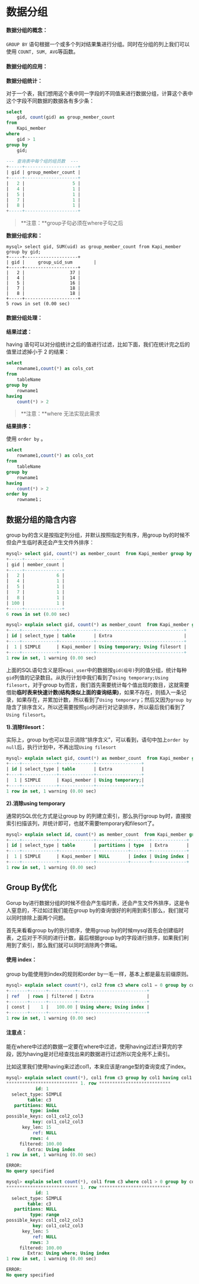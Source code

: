 # 数据分组

#### 数据分组的概念：

`GROUP BY` 语句根据一个或多个列对结果集进行分组。同时在分组的列上我们可以使用 `COUNT, SUM, AVG`等函数。

#### 数据分组的应用：

**数据分组统计：**

对于一个表，我们想用这个表中同一字段的不同值来进行数据分组，计算这个表中这个字段不同数据的数据各有多少条：

```sql
select 
	gid, count(gid) as group_member_count 
from 
	Kapi_member 
where 
	gid > 1
group by 
	gid;
	
--- 查询表中每个组的组员数  ---
+-----+--------------------+
| gid | group_member_count |
+-----+--------------------+
|   2 |                  5 |
|   4 |                  1 |
|   5 |                  1 |
|   7 |                  1 |
|   8 |                  1 |
+-----+--------------------+
```

> **注意：**group子句必须在where子句之后

**数据分组求和：**

```mysql
mysql> select gid, SUM(uid) as group_member_count from Kapi_member group by gid;
+-----+--------------------+
| gid | 	group_uid_sum		 |
+-----+--------------------+
|   2 |                 37 |
|   4 |                 14 |
|   5 |                 16 |
|   7 |                 18 |
|   8 |                 18 |
+-----+--------------------+
5 rows in set (0.00 sec)
```

#### 数据分组处理：

**结果过滤：**

having 语句可以对分组统计之后的值进行过滤，比如下面，我们在统计完之后的值里过滤掉小于 2 的结果：

```sql
select 
	rowname1,count(*) as cols_cot 
from 
	tableName 
group by 
	rowname1 
having 
	count(*) > 2
```

> **注意：**where 无法实现此需求

**结果排序：**

使用 `order by` 。

```sql 
select 
	rowname1,count(*) as cols_cot 
from 
	tableName 
group by 
	rowname1 
having 
	count(*) > 2 
order by 
	rowname1；
```

## **数据分组的隐含内容**

group by的含义是按指定列分组，并默认按照指定列有序，用group by的时候不但会产生临时表还会产生文件外排序：

```sql
mysql> select gid, count(*) as member_count  from Kapi_member group by gid;
+-----+--------------+
| gid | member_count |
+-----+--------------+
|   2 |            6 |
|   4 |            1 |
|   5 |            1 |
|   7 |            1 |
|   8 |            1 |
| 100 |            1 |
+-----+--------------+
6 rows in set (0.00 sec)

mysql> explain select gid, count(*) as member_count  from Kapi_member group by gid;
+----+-------------+-------------+---------------------------------+
| id | select_type | table       | Extra                           |
+----+-------------+-------------+---------------------------------+
|  1 | SIMPLE      | Kapi_member | Using temporary; Using filesort |
+----+-------------+-------------+---------------------------------+
1 row in set, 1 warning (0.00 sec)
```

上面的SQL语句含义是将`Kapi_user`中的数据按`gid(组号)`列的值分组，统计每种`gid`列值的记录数目。从执行计划中我们看到了`Using temporary;Using filesort`，对于group by而言，我们首先需要统计每个值出现的数目，这就需要借助**临时表来快速计数(结构类似上面的查询结果)**，如果不存在，则插入一条记录，如果存在，并累加计数，所以看到了`Using temporary`；然后又因为`group by`隐含了排序含义，所以还需要按照`gid`列进行对记录排序，所以最后我们看到了`Using filesort`。

**1).消除filesort：**

实际上，group by也可以显示消除“排序含义”，可以看到，语句中加上`order by null`后，执行计划中，不再出现`Using filesort`

```sql
mysql> explain select gid, count(*) as member_count  from Kapi_member group by gid order by null;
+----+-------------+-------------+-----------------+
| id | select_type | table       | Extra           |
+----+-------------+-------------+-----------------+
|  1 | SIMPLE      | Kapi_member | Using temporary;|
+----+-------------+-------------+-----------------+
1 row in set, 1 warning (0.00 sec)
```

**2).消除using temporary**

通常的SQL优化方式是让group by 的列建立索引，那么执行group by时，直接按索引扫描该列，并统计即可，也就不需要temporary和filesort了。

```sql
mysql> explain select id, count(*) as member_count  from Kapi_member group by id order by null;
+----+-------------+-------------+------------+-------+-------------+
| id | select_type | table       | partitions | type  | Extra       |
+----+-------------+-------------+------------+-------+-------------+
|  1 | SIMPLE      | Kapi_member | NULL       | index | Using index |
+----+-------------+-------------+------------+-------+-------------+
1 row in set, 1 warning (0.00 sec)
```

## **Group By优化**

Gorup by进行数据分组的时候不但会产生临时表，还会产生文件外排序，这是令人窒息的，不过如过我们能在group by的查询很好的利用到索引那么，我们就可以同时排除上面两个问题。

首先来看看group by的执行顺序，使用group by的时候mysql首先会创建临时表，之后对于不同的进行计数，最后根据group by的字段进行排序，如果我们利用到了索引，那么我们就可以同时消除两个弊端。

#### 使用 index：

group by能使用到index的规则和order by一毛一样，基本上都是最左前缀原则。

```sql
mysql> explain select count(*), col2 from c3 where col1 = 0 group by col2;
+-------+------+----------+--------------------------+
| ref   | rows | filtered | Extra                    |
+-------+------+----------+--------------------------+
| const |    1 |   100.00 | Using where; Using index |
+-------+------+----------+--------------------------+
1 row in set, 1 warning (0.00 sec)
```

#### 注意点：

能在where中过滤的数据一定要在where中过滤，使用having过滤计算完的字段，因为having是对已经查找出来的数据进行过滤所以完全用不上索引。

比如这里我们使用having来过滤col1，本来应该是range型的查询变成了index。

```sql
mysql> explain select count(*), col1 from c3 group by col1 having col1 > 0 \G;
*************************** 1. row ***************************
           id: 1
  select_type: SIMPLE
        table: c3
   partitions: NULL
         type: index
possible_keys: col1_col2_col3
          key: col1_col2_col3
      key_len: 15
          ref: NULL
         rows: 4
     filtered: 100.00
        Extra: Using index
1 row in set, 1 warning (0.00 sec)

ERROR: 
No query specified
```

```sql
mysql> explain select count(*), col1 from c3 where col1 > 0 group by col1 \G;
*************************** 1. row ***************************
           id: 1
  select_type: SIMPLE
        table: c3
   partitions: NULL
         type: range
possible_keys: col1_col2_col3
          key: col1_col2_col3
      key_len: 5
          ref: NULL
         rows: 3
     filtered: 100.00
        Extra: Using where; Using index
1 row in set, 1 warning (0.00 sec)

ERROR: 
No query specified
```

